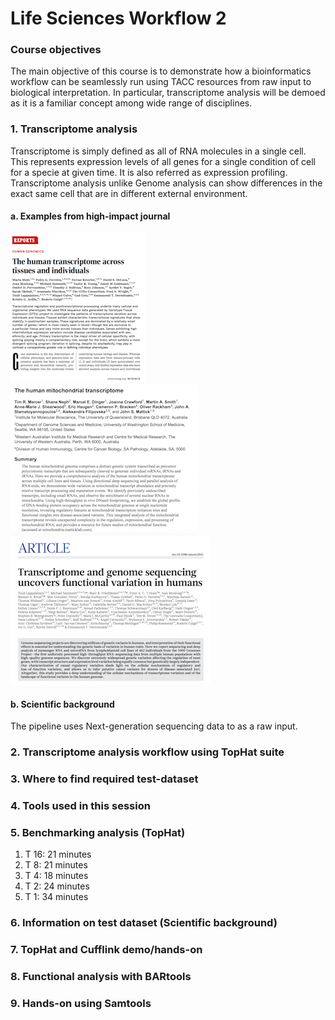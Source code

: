 # Life Sciences Workflow 2
### Course objectives
The main objective of this course is to demonstrate how a bioinformatics workflow can be seamlessly run using TACC resources from raw input to biological interpretation. In particular, transcriptome analysis will be demoed as it is a familiar concept among wide range of disciplines. 

### 1. Transcriptome analysis
Transcriptome is simply defined as all of RNA molecules in a single cell. This represents expression levels of all genes for a single condition of cell for a specie at given time. It is also referred as expression profiling. Transcriptome analysis unlike Genome analysis can show differences in the exact same cell that are in different external environment. 

#### a. Examples from high-impact journal
![Alt text](https://raw.githubusercontent.com/wonaya/test/master/image1.png)
![Alt text](https://raw.githubusercontent.com/wonaya/test/master/image2.png)
![Alt text](https://raw.githubusercontent.com/wonaya/test/master/image3.png)

#### b. Scientific background
The pipeline uses Next-generation sequencing data to as a raw input. 

### 2. Transcriptome analysis workflow using TopHat suite

### 3. Where to find required test-dataset
### 4. Tools used in this session
### 5. Benchmarking analysis (TopHat)
1. T 16: 21 minutes
2. T  8: 21 minutes
3. T  4: 18 minutes
4. T  2: 24 minutes
5. T  1: 34 minutes
### 6. Information on test dataset (Scientific background)
### 7. TopHat and Cufflink demo/hands-on
### 8. Functional analysis with BARtools
### 9. Hands-on using Samtools 
